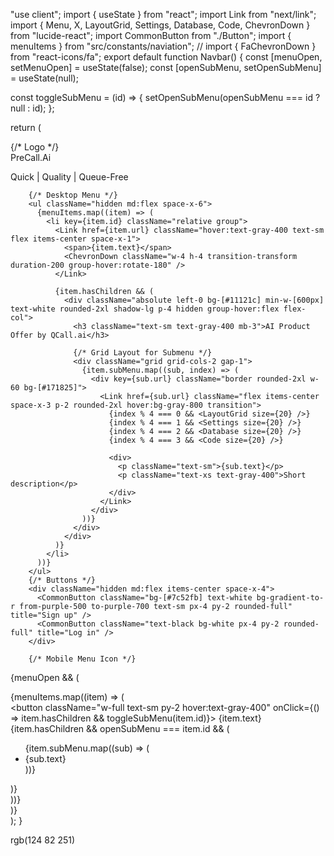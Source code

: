 "use client";
import { useState } from "react";
import Link from "next/link";
import { Menu, X, LayoutGrid, Settings, Database, Code, ChevronDown } from "lucide-react";
import CommonButton from "./Button";
import { menuItems } from "src/constants/naviation";
// import { FaChevronDown } from "react-icons/fa";
export default function Navbar() {
  const [menuOpen, setMenuOpen] = useState(false);
  const [openSubMenu, setOpenSubMenu] = useState(null);

  const toggleSubMenu = (id) => {
    setOpenSubMenu(openSubMenu === id ? null : id);
  };

  return (
    <nav className="bg-gradient-to-r from-[#12002b] to-[#1a0033] text-white py-4">
      <div className="container mx-auto flex justify-between items-center px-6 md:px-10">
        {/* Logo */}
        <div className="flex items-center space-x-4">
          <Link href="/">
            <div className="text-white font-bold text-xl flex items-center">
              <span className="text-blue-400">PreCall</span>.Ai
            </div>
            <p className="text-[10px] text-gray-400">Quick | Quality | Queue-Free</p>
          </Link>
        </div>

        {/* Desktop Menu */}
        <ul className="hidden md:flex space-x-6">
          {menuItems.map((item) => (
            <li key={item.id} className="relative group">
              <Link href={item.url} className="hover:text-gray-400 text-sm flex items-center space-x-1">
                <span>{item.text}</span>
                <ChevronDown className="w-4 h-4 transition-transform duration-200 group-hover:rotate-180" />
              </Link>

              {item.hasChildren && (
                <div className="absolute left-0 bg-[#11121c] min-w-[600px] text-white rounded-2xl shadow-lg p-4 hidden group-hover:flex flex-col">
                  <h3 className="text-sm text-gray-400 mb-3">AI Product Offer by QCall.ai</h3>

                  {/* Grid Layout for Submenu */}
                  <div className="grid grid-cols-2 gap-1">
                    {item.subMenu.map((sub, index) => (
                      <div key={sub.url} className="border rounded-2xl w-60 bg-[#171825]">
                        <Link href={sub.url} className="flex items-center space-x-3 p-2 rounded-2xl hover:bg-gray-800 transition">
                          {index % 4 === 0 && <LayoutGrid size={20} />}
                          {index % 4 === 1 && <Settings size={20} />}
                          {index % 4 === 2 && <Database size={20} />}
                          {index % 4 === 3 && <Code size={20} />}

                          <div>
                            <p className="text-sm">{sub.text}</p>
                            <p className="text-xs text-gray-400">Short description</p>
                          </div>
                        </Link>
                      </div>
                    ))}
                  </div>
                </div>
              )}
            </li>
          ))}
        </ul>
        {/* Buttons */}
        <div className="hidden md:flex items-center space-x-4">
          <CommonButton className="bg-[#7c52fb] text-white bg-gradient-to-r from-purple-500 to-purple-700 text-sm px-4 py-2 rounded-full" title="Sign up" />
          <CommonButton className="text-black bg-white px-4 py-2 rounded-full" title="Log in" />
        </div>

        {/* Mobile Menu Icon */}
  {menuOpen && (
        <div className="md:hidden flex flex-col items-center bg-[#12002b] py-4 space-y-4">
          {menuItems.map((item) => (
            <div key={item.id} className="w-full text-center">
              <button className="w-full text-sm py-2 hover:text-gray-400" onClick={() => item.hasChildren && toggleSubMenu(item.id)}>
                {item.text}
              </button>
              {item.hasChildren && openSubMenu === item.id && (
                <ul className="bg-[#1a0033] text-white py-2">
                  {item.subMenu.map((sub) => (
                    <li key={sub.url} className="py-2">
                      <Link href={sub.url} className="hover:text-gray-400">
                        {sub.text}
                      </Link>
                    </li>
                  ))}
                </ul>
              )}
            </div>
          ))}
          <CommonButton className="bg-[#7c52fb] text-white bg-gradient-to-r from-purple-500 to-purple-700 text-sm px-4 py-2 rounded-full" title="Sign up" />
          <CommonButton className="text-black bg-white px-4 py-2 rounded-full" title="Log in" />
        </div>
      )}  
    </nav>
  );
}


rgb(124 82 251)